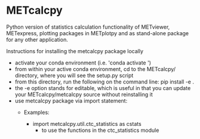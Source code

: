 # METcalcpy
Python version of statistics calculation functionality of METviewer, 
METexpress, plotting packages in METplotpy and as stand-alone package for any other application.

Instructions for installing the metcalcpy package locally
- activate your conda environment (i.e. 'conda activate <your conda env name>')
- from within your active conda environment, cd to the METcalcpy/ directory, where you will see the setup.py script
- from this directory, run the following on the command line: pip install -e .
- the -e option stands for editable, which is useful in that you can update your METcalcpy/metcalcpy source without reinstalling it 
- use metcalcpy package via import statement:
  - Examples:
   
    - import metcalcpy.util.ctc_statistics as cstats
        - to use the functions in the ctc_statistics module
  
